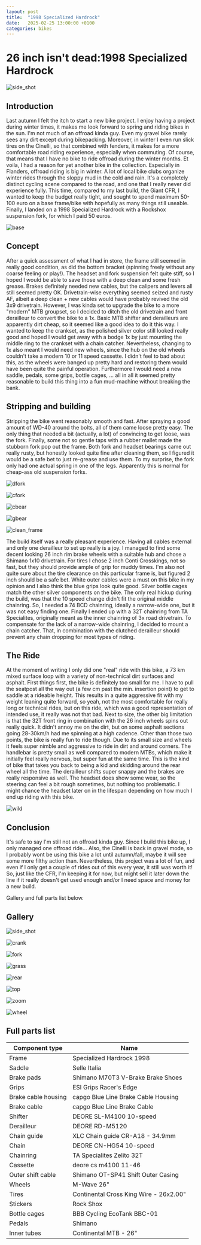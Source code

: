 ```yaml
---
layout: post
title:  "1998 Specialized Hardrock"
date:   2025-02-25 13:00:00 +0100
categories: bikes
---
```

# 26 inch isn't dead:1998 Specialized Hardrock

![side_shot](/docs/assets/specialized/side.jpeg)

## Introduction

Last autumn I felt the itch to start a new bike project. I enjoy having a project
during winter times, it makes me look forward to spring and riding bikes in the sun.
I'm not much of an offroad kinda guy. Even my gravel bike rarely sees any dirt except
during bikepacking. Moreover, in winter I even run slick tires on the Cinelli, so that
combined with fenders, it makes for a more comfortable road riding experience, especially
when commuting. Of course, that means that I have no bike to ride offroad during the winter months.
Et voila, I had a reason for yet another bike in the collection. Especially in Flanders,
offroad riding is big in winter. A lot of local bike clubs organize winter rides through
the sloppy mud in the cold and rain. It's a completely distinct cycling scene compared to
the road, and one that I really never did experience fully. This time, compared to my last build, the Giant CFR,
I wanted to keep the budget really tight, and sought to spend maximum 50-100 euro on a base frame/bike with
hopefully as many things still useable. Finally, I landed on a 1998 Specialized Hardrock with a Rockshox suspension fork,
for which I paid 50 euros.

![base](/docs/assets/specialized/starting_point.jpg)

## Concept

After a quick assessment of what I had in store, the frame still
seemed in really good condition, as did the bottom bracket (spinning freely without any coarse feeling or play!). The headset and fork suspension
felt quite stiff, so I hoped I would be able to save those with a deep clean and some fresh grease.
Brakes definitely needed new cables, but the calipers and levers all still seemed pretty OK. Drivetrain-wise
everything seemed seized and rusty AF, albeit a deep clean + new cables would have probably revived the old 3x9 drivetrain.
However, I was kinda set to upgrade the bike to a more "modern" MTB groupset, so I decided to ditch the old drivetrain
and front derailleur to convert the bike to a 1x. Basic MTB shifter and derailleurs are
apparently dirt cheap, so it seemed like a good idea to do it this way. I wanted to keep the crankset, as
the polished silver color still looked really good and hoped I would get away with a bodge 1x by just mounting the middle
ring to the crankset with a chain catcher. Nevertheless, changing to 1x also meant I would need new wheels, since the hub
on the old wheels couldn't take a modern 10 or 11 speed cassette. I didn't feel to bad about this, as the wheels were banged
up pretty hard and restoring them would have been quite the painful operation. Furthermore I would need a new saddle, pedals,
some grips, bottle cages, ... all in all it seemed pretty reasonable to build this thing into a fun mud-machine without breaking the bank.



## Stripping and building

Stripping the bike went reasonably smooth and fast. After spraying a good amount of WD-40 around the bolts,
all of them came loose pretty easy. The only thing that needed a bit (actually, a lot) of convincing to
get loose, was the fork. Finally, some not so gentle taps with a rubber mallet made the stubborn fork pop
out the frame. Both fork and headset bearings came out really rusty, but honestly looked quite fine after
cleaning them, so I figured it would be a safe bet to just re-grease and use them. To my surprise, the fork
only had one actual spring in one of the legs. Apparently this is normal for cheap-ass old suspension forks.


![dfork](/docs/assets/specialized/dirty_fork.jpg)

![cfork](/docs/assets/specialized/clean_fork.jpg)

![cbear](/docs/assets/specialized/clean_bearing.jpg)

![gbear](/docs/assets/specialized/grease_bearings.jpg)

![clean_frame](/docs/assets/specialized/clean_frame.jpg)

The build itself was a really pleasant experience. Having all cables external
and only one derailleur to set up really is a joy. I managed to find some decent
looking 26 inch rim brake wheels with a suitable hub and chose a Shimano 1x10
drivetrain. For tires I chose 2 inch Conti Crosskings, not so fast, but they should provide
ample of grip for muddy times. I'm also not quite sure about the tire clearance on this particular frame is, but figured
2 inch should be a safe bet. White outer cables were a must on this bike in my opinion and I also
think the blue grips look quite good. Silver bottle cages match the other silver components on the bike.
The only real hickup during the build, was that the 10 speed change didn't fit the original middle chainring.
So, I needed a 74 BCD chainring, ideally a narrow-wide one, but it was not easy finding one. Finally I ended up with
a 32T chainring from TA Specialites, originally meant as the inner chainring of 3x road drivetrain.
To compensate for the lack of a narrow-wide chainring, I decided to mount a chain catcher. That, in combination
with the clutched derailleur should prevent any chain dropping for most types of riding.


## The Ride

At the moment of writing I only did one "real" ride with this bike, a 73 km mixed surface loop
with a variety of non-technical dirt surfaces and asphalt. First things first, the bike is
definitely too small for me. I have to pull the seatpost all the way out (a few cm past the
min. insertion point) to get to saddle at a rideable height. This results in a quite aggressive
fit with my weight leaning quite forward, so yeah, not the most comfortable for really long or
technical rides, but on this ride, which was a good representation of intended use, it really was
not that bad. Next to size, the other big limitation is that the 32T front ring in combination with
the 26 inch wheels spins out really quick. It didn't annoy me on the dirt, but on some asphalt sections
going 28-30km/h had me spinning at a high cadence. Other than those two points, the bike is really
fun to ride though. Due to its small size and wheels it feels super nimble and aggressive to ride in
dirt and around corners. The handlebar is pretty small as well compared to modern MTBs, which make it
initially feel really nervous, but super fun at the same time. This is the kind of bike that takes you
back to being a kid and skidding around the rear wheel all the time. The derailleur shifts super snappy
and the brakes are really responsive as well. The headset does show some wear, so the steering can
feel a bit rough sometimes, but nothing too problematic. I might chance the headset later on in the
lifespan depending on how much I end up riding with this bike.

![wild](/docs/assets/specialized/inwild.jpg)

## Conclusion

It's safe to say I'm still not an offroad kinda guy. Since I build this bike up,
I only managed one offroad ride... Also, the Cinelli is back in gravel mode, so
I probably wont be using this bike a lot until autumn/fall, maybe it will see some
more filthy action than. Nevertheless, this project was a lot of fun, and even if
I only get a couple of rides out of this every year, it still was worth it! So, just like
the CFR, I'm keeping it for now, but might sell it later down the line if it really doesn't
get used enough and/or I need space and money for a new build.

Gallery and full parts list below.

## Gallery
![side_shot](/docs/assets/specialized/side.jpeg)

![crank](/docs/assets/specialized/crank.jpeg)

![fork](/docs/assets/specialized/fork.jpeg)

![grass](/docs/assets/specialized/grass.jpeg)

![rear](/docs/assets/specialized/rear.jpeg)

![top](/docs/assets/specialized/top_tube.jpeg)

![zoom](/docs/assets/specialized/triangle.jpeg)

![wheel](/docs/assets/specialized/tyre.jpeg)

## Full parts list

| Component type       | Name                                                            |
|--------------------|-----------------------------------------------------------------|
| Frame               | Specialized Hardrock 1998               |
| Saddle              | Selle Italia                            |
| Brake pads          | Shimano M70T3 V-Brake Brake Shoes       |
| Grips               | ESI Grips Racer's Edge                  |
| Brake cable housing | capgo Blue Line Brake Cable Housing     |
| Brake cable         | capgo Blue Line Brake Cable             |
| Shifter             | DEORE SL-M4100 10-speed                 |
| Derailleur          | DEORE RD-M5120                          |
| Chain guide         | XLC Chain guide CR-A18 - 34.9mm         |
| Chain               | DEORE CN-HG54 10-speed                  |
| Chainring           | TA Specialites Zelito 32T               |
| Cassette            | deore cs m4100 11-46                    |
| Outer shift cable   | Shimano OT-SP41 Shift Outer Casing      |
| Wheels              | M-Wave 26"                              |
| Tires               | Continental Cross King Wire  - 26x2.00" |
| Stickers            | Rock Shox                               |
| Bottle cages        | BBB Cycling EcoTank BBC-01              |
| Pedals              | Shimano                                 |
| Inner tubes         | Continental MTB - 26"                   |
